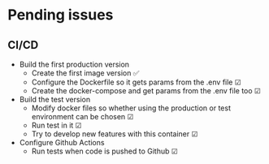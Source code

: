 # Pending issues

## CI/CD

- Build the first production version
  - Create the first image version ✅
  - Configure the Dockerfile so it gets params from the .env file ☑
  - Create the docker-compose and get params from the .env file too ☑
- Build the test version
  - Modify docker files so whether using the production or test environment can be chosen ☑
  - Run test in it ☑
  - Try to develop new features with this container ☑
- Configure Github Actions
  - Run tests when code is pushed to Github ☑